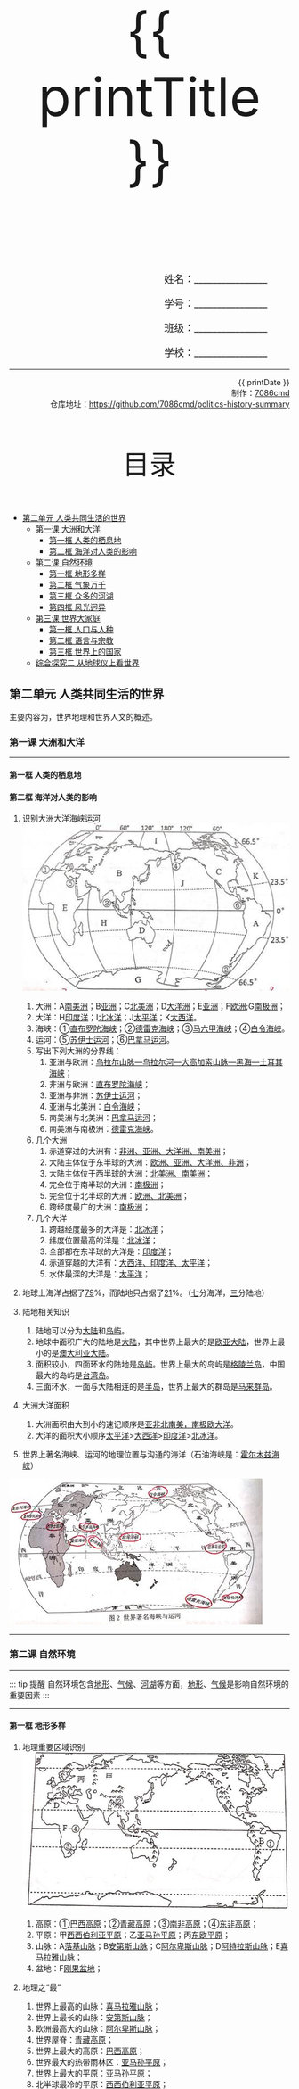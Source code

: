 
  <style>
  #title {
    padding-top: 40%;
    font-size: 96px;
    padding-bottom: 24%;
  }

  #ending {
    padding-top: 60%;
    font-size: 48px;
    padding-bottom: 12%;
  }

  .center {
    text-align: center;
  }
  .right {
    text-align: right;
  }

  #inform {
    padding-right: 8%;
    font-size: 18px;
  }

  .topic {
    padding-top: 12%;
    padding-bottom: 8%;
    font-size: 48px;
  }
</style>
<div class="center">
  <div id="title">{{ printTitle }}</div>
</div>
<div class="right">
  <p id="inform">姓名：________________</p>
  <p id="inform">学号：________________</p>
  <p id="inform">班级：________________</p>
  <p id="inform">学校：________________</p>

  <hr />
  <div>
    {{ printDate }}<br />
    制作：<a href="https://github.com/7086cmd/">7086cmd</a><br />
    仓库地址：<a href="https://github.com/7086cmd/politics-history-summary"
      >https://github.com/7086cmd/politics-history-summary</a
    >
  </div>
</div>


<div class="divider_top"></div>

<div class="divider_top"></div>

<div class="center">
  <div class="topic">目录</div>
</div>

  - [第二单元 人类共同生活的世界](#第二单元-人类共同生活的世界)<br>
    - [第一课 大洲和大洋](#第一课-大洲和大洋)<br>
      - [第一框 人类的栖息地](#第一框-人类的栖息地)<br>
      - [第二框 海洋对人类的影响](#第二框-海洋对人类的影响)<br>
    - [第二课 自然环境](#第二课-自然环境)<br>
      - [第一框 地形多样](#第一框-地形多样)<br>
      - [第二框 气象万千](#第二框-气象万千)<br>
      - [第三框 众多的河湖](#第三框-众多的河湖)<br>
      - [第四框 风光迥异](#第四框-风光迥异)<br>
    - [第三课 世界大家庭](#第三课-世界大家庭)<br>
      - [第一框 人口与人种](#第一框-人口与人种)<br>
      - [第二框 语言与宗教](#第二框-语言与宗教)<br>
      - [第三框 世界上的国家](#第三框-世界上的国家)<br>
    - [综合探究二 从地球仪上看世界](#综合探究二-从地球仪上看世界)<br>

<div class="divider"></div>


## 第二单元 人类共同生活的世界

主要内容为，世界地理和世界人文的概述。

<div class="divider"></div>

### 第一课 大洲和大洋

---

#### 第一框 人类的栖息地

#### 第二框 海洋对人类的影响

1. 识别大洲大洋海峡运河
   ![QQ图片20201225144119](/assets/hg-2-1-1-1.jpg)

    1. 大洲：A<u>南美洲</u>；B<u>亚洲</u>；C<u>北美洲</u>；D<u>大洋洲</u>；E<u>亚洲</u>；F<u>欧洲</u>;G<u>南极洲</u>；
    2. 大洋：H<u>印度洋</u>；I<u>北冰洋</u>；J<u>太平洋</u>；K<u>大西洋</u>。
    3. 海峡：①<u>直布罗陀海峡</u>；②<u>德雷克海峡</u>；③<u>马六甲海峡</u>；④<u>白令海峡</u>。
    4. 运河：⑤<u>苏伊士运河</u>；⑥<u>巴拿马运河</u>。
    5. 写出下列大洲的分界线：
        1. 亚洲与欧洲：<u>乌拉尔山脉—乌拉尔河—大高加索山脉—黑海—土耳其海峡</u>；
        2. 非洲与欧洲：<u>直布罗陀海峡</u>；
        3. 亚洲与非洲：<u>苏伊士运河</u>；
        4. 亚洲与北美洲：<u>白令海峡</u>；
        5. 南美洲与北美洲：<u>巴拿马运河</u>；
        6. 南美洲与南极洲：<u>德雷克海峡</u>。
    6. 几个大洲
        1. 赤道穿过的大洲有：<u>非洲、亚洲、大洋洲、南美洲</u>；
        2. 大陆主体位于东半球的大洲：<u>欧洲、亚洲、大洋洲、非洲</u>；
        3. 大陆主体位于西半球的大洲：<u>北美洲、南美洲</u>；
        4. 完全位于南半球的大洲：<u>南极洲</u>；
        5. 完全位于北半球的大洲：<u>欧洲、北美洲</u>；
        6. 跨经度最广的大洲：<u>南极洲</u>；
    7. 几个大洋
        1. 跨越经度最多的大洋是：<u>北冰洋</u>；
        2. 纬度位置最高的洋是：<u>北冰洋</u>；
        3. 全部都在东半球的大洋是：<u>印度洋</u>；
        4. 赤道穿越的大洋有：<u>大西洋、印度洋、太平洋</u>；
        5. 水体最深的大洋是：<u>太平洋</u>；

2. 地球上海洋占据了<u>79</u>%，而陆地只占据了<u>21</u>%。（<u>七</u>分海洋，<u>三</u>分陆地）

3. 陆地相关知识

    1. 陆地可以分为<u>大陆</u>和<u>岛屿</u>。
    2. 地球中面积广大的陆地是<u>大陆</u>，其中世界上最大的是<u>欧亚大陆</u>，世界上最小的是<u>澳大利亚大陆</u>。
    3. 面积较小，四面环水的陆地是<u>岛屿</u>。世界上最大的岛屿是<u>格陵兰岛</u>，中国最大的岛屿是<u>台湾岛</u>。
    4. 三面环水，一面与大陆相连的是<u>半岛</u>，世界上最大的群岛是<u>马来群岛</u>。

4. 大洲大洋面积

    1. 大洲面积由大到小的速记顺序是<u>亚非北南美，南极欧大洋</u>。
    2. 大洋的面积大小顺序<u>太平洋</u>><u>大西洋</u>><u>印度洋</u>><u>北冰洋</u>。

5. 世界上著名海峡、运河的地理位置与沟通的海洋（石油海峡是：<u>霍尔木兹海峡</u>）

![img](/assets/hg-2-1-1-2.jpg)

---

<div class="divider"></div>

### 第二课 自然环境

---

::: tip 提醒
自然环境包含<u>地形</u>、<u>气候</u>、<u>河湖</u>等方面，<u>地形</u>、<u>气候</u>是影响自然环境的重要因素
:::

---

#### 第一框 地形多样

1. 地理重要区域识别
   ![QQ图片20210106083417](/assets/hg-2-2-1-1.jpg)
    1. 高原：①<u>巴西高原</u>；②<u>青藏高原</u>；③<u>南非高原</u>；④<u>东非高原</u>；
    2. 平原：甲<u>西西伯利亚平原</u>；乙<u>亚马孙平原</u>；丙<u>东欧平原</u>；
    3. 山脉：A<u>落基山脉</u>；B<u>安第斯山脉</u>；C<u>阿尔卑斯山脉</u>；D<u>阿特拉斯山脉</u>；E<u>喜马拉雅山脉</u>；
    4. 盆地：F<u>刚果盆地</u>；
2. 地理之“最”

    1. 世界上最高的山脉：<u>喜马拉雅山脉</u>；
    2. 世界上最长的山脉：<u>安第斯山脉</u>；
    3. 欧洲最高大的山脉：<u>阿尔卑斯山脉</u>；
    4. 世界屋脊：<u>青藏高原</u>；
    5. 世界上最大的高原：<u>巴西高原</u>；
    6. 世界最大的热带雨林区：<u>亚马孙平原</u>；
    7. 世界上最大的平原：<u>亚马孙平原</u>；
    8. 北半球最冷的平原：<u>西西伯利亚平原</u>；
    9. 世界上最大的盆地：<u>西伯利亚盆地</u>；
    10. 被称为高原大陆的大洲是：<u>非洲</u>；

3. 世界上平均海拔最低的大洲是<u>欧洲</u>；最高的大洲是<u>南极洲</u>；

4. 一个地区的地形特点一般从<u>海拔</u>、<u>地面起伏</u>、<u>地形种类和分布</u>三个方面来描述

5. 简写亚洲的地形特点
    1. <u>亚洲地表起伏很大；</u>（地形起伏特点）
    2. <u>亚洲地形种类多样，以山地和高原为主；</u>（地形种类特点）
    3. <u>亚洲地势中间高、四周地。</u>（地势特点）

---

#### 第二框 气象万千

1. 我们可以通过<u>气温曲线</u>图和<u>降水量柱状</u>图，从<u>气温</u>和<u>降水</u>两个方面来描述各地不同的气候。

2. 请写出下列图示所代表的气候类型、气候特点，并列举一例代表性的城市。

    ![img](/assets/hg-2-2-2-1.jpg)

    | <u>热带雨林气候</u> | <u>热带草原气候</u>             | <u>热带季风气候</u>             | <u>热带沙漠气候</u>           | <u>亚热带季风和湿润气候</u>           |
    | ------------------- | ------------------------------- | ------------------------------- | ----------------------------- | ------------------------------------- |
    | <u>终年高温多雨</u> | <u>终年高温，<br>分干湿两季</u> | <u>终年高温，<br>分旱雨两季</u> | <u>终年高温，<br>降水稀少</u> | <u>夏季高温多雨，<br>冬季温和少雨</u> |
    | <u>伊基托斯</u>     | <u>巴马科</u>                   | <u>孟买</u>                     | <u>阿斯旺</u>                 | <u>上海</u>                           |

    ![img](/assets/hg-2-2-2-2.jpg)

    | <u>地中海气候</u>                     | <u>温带海洋性气候</u>             | <u>温带季风气候</u>                   | <u>温带大陆性气候</u>         | <u>寒带气候</u>               |
    | ------------------------------------- | --------------------------------- | ------------------------------------- | ----------------------------- | ----------------------------- |
    | <u>夏季炎热干燥，<br>冬季温和多雨</u> | <u>冬暖夏凉，<br>全年降水均匀</u> | <u>夏季高温多雨，<br>冬季寒冷干燥</u> | <u>冬冷夏热，<br>降水较少</u> | <u>终年严寒，<br>降水稀少</u> |
    | <u>罗马</u>                           | <u>伦敦</u>                       | <u>北京</u>                           | <u>莫斯科</u>                 | <u>东方站</u>                 |

3. 识别亚洲地区的气候类型

    ![亚洲气候类型](/assets/hg-2-2-2-3.jpg)

    1. 写出图中序号代表的气候类型名称

        ①<u>热带沙漠气候</u>；②<u>地中海气候</u>；③<u>寒带气候</u>；

        ④<u>热带季风气候</u>；⑤<u>温带季风气候</u>；⑥<u>热带雨林气候</u>；

        ⑦<u>亚热带季风和湿润气候</u>；⑧<u>温带大陆性气候</u>；⑨<u>高原山地气候</u>。

    2. 在亚洲各种气候类型中，影响范围最大的是<u>温带大陆性气候</u>，降水最多的是<u>热带雨林气候</u>。
    3. 在世界主要气候类型中，亚洲没有分布的是<u>温带海洋性气候</u>、<u>热带草原气候</u>。

4. 气候之”最“

    1. 世界上分布面积最大的气候类型：<u>温带大陆性气候</u>；
    2. 除南极洲外各大洲都有分布的气候类型：<u>地中海气候</u>；

5. 理想大陆气候分布模式图（北半球）了解位置

    ![u=2715298557,3091226611&fm=15&gp=0](/assets/hg-2-2-2-4.jpg)

    ![扫描全能王 2020-12-31 09.19_2](/assets/hg-2-2-2-5.jpg)

---

#### 第三框 众多的河湖

1. 被称为大地的动脉的是<u>河流</u>；
   被誉为大地的明珠的是<u>湖泊</u>；
   被誉为大地的骨架的是<u>山脉</u>。

2. 世界主要的河流与湖泊

    | 河湖              | 流向              | 所在大洲          | 世界之最                              |
    | ----------------- | ----------------- | ----------------- | ------------------------------------- |
    | 尼罗河            | <u>自南向北流</u> | 非洲              | <u>世界第一长河</u>                   |
    | 亚马孙河          | <u>自西向东流</u> | 南美洲            | <u>世界上流量第一</u>                 |
    | 多瑙河            | <u>自西向东流</u> | <u>欧洲</u>       | <u>世界上干流流经国家最多</u>         |
    | <u>刚果河</u>     | <u>自东向西流</u> | <u>非洲</u>       | 世界水能蕴含量最大                    |
    | 黄河              | <u>自西向东流</u> | <u>亚洲</u>       | <u>世界上含沙量最大</u>               |
    | <u>苏必利尔湖</u> | /                 | 北美洲            | 世界上面积最大的淡水湖                |
    | 里海              | /                 | <u>亚欧交界处</u> | <u>世界上面积最大的湖泊（咸水湖）</u> |
    | 贝加尔湖          | /                 | <u>亚洲</u>       | <u>世界上最深的湖泊</u>               |
    | <u>死海</u>       | /                 | 亚洲              | 世界上海拔最低的湖                    |
    | <u>青海湖</u>     | /                 | <u>亚洲</u>       | 中国面积最大的咸水湖                  |
    | <u>鄱阳湖</u>     | /                 | <u>亚洲</u>       | 中国面积最大的淡水湖                  |

3. 亚洲河流与地形之间的关系：亚洲<u>中间高四周低</u>的地势特点，导致河流呈<u>放射状</u>分布。

4. 填图
   ![扫描全能王 2021-01-08 14.07_1](/assets/hg-2-2-3-1.jpg)

    1. 名称：<u>尼罗河</u>；流向：<u>自南向北</u>；注入：<u>地中海</u>；位于：<u>非</u>洲；
    2. 名称：<u>密西西比河</u>；流向：<u>自西向东流</u>；注入：<u>墨西哥湾（大西洋）</u>；位于：<u>北美</u>洲；
    3. 名称：<u>亚马孙河</u>；流向：<u>自西向东流</u>；注入：<u>大西洋</u>；位于：<u>南美</u>洲；
    4. 名称：<u>湄公河</u>；流向：<u>自北向南流</u>；注入：<u>南海（太平洋）</u>；位于：<u>亚</u>洲。

---

#### 第四框 风光迥异

1. 世界各地在<u>地形</u>和<u>气候</u>等方面的地区差异，共同构成了多种多样的自然景观。

2. 读图，然后回答以下问题

    ![扫描全能王 2021-01-08 14.07_2](/assets/hg-2-2-4-1.jpg)

    1. 在图中标出企鹅主要生活的大洲；（用字母 A 表示）
    2. 在图中标出世界上面积最大的热带雨林分布区；（用字母 B 表示）
    3. 在图中标出撒哈拉沙漠所在的区域。（用字母 C 表示）

---

<div class="divider"></div>

### 第三课 世界大家庭

---

#### 第一框 人口与人种

1. 世界上人口最稠密的地区是亚洲东部和南部、<u>欧洲</u>西部及<u>北美洲</u>东部。
2. 世界的居民，根据皮肤的颜色以及头发、鼻形、眼色、面部的特征等可分为<u>黄色人种</u>、<u>黑色人种</u>和<u>白色人种</u>三大人种。
3. 分布特点：世界人种在分布上既有<u>大范围的集中</u>，又有<u>小范围的零星分布</u>。
4. 人口数量最多的是<u>白色</u>人种。其中印第安人属于<u>黄色</u>人种，印度人属于<u>白色</u>人种，阿拉伯人属于<u>白色</u>人种。

---

#### 第二框 语言与宗教

1. 世界上使用人数最多的是<u>汉语</u>，使用最广泛的语言是<u>英语</u>。
2. 世界上的三大宗教指的是<u>佛教</u>、<u>基督教</u>和<u>伊斯兰教</u>。

---

#### 第三框 世界上的国家

1. 一个国家的领土是神圣不可侵犯的，它包括该国的<u>领地</u>、<u>领水</u>和<u>领空</u>。

2. 按经济发展水平，世界上的国家通常被分为<u>发达</u>国家和<u>发展中</u>国家两大类，发达国家主要分布在<u>欧</u>洲、<u>北美</u>洲、<u>大洋</u>洲，还有亚洲的<u>日本</u>。发展中国家绝大部分集中分布在<u>亚洲</u>、<u>非洲</u>和拉丁美洲。

3. 世界上最大的发展中国家是<u>中国</u>。当今世界最发达的国家是<u>美国</u>。~~（过几年就不是了~~

4. 处理国与国关系的基本准则是：<u>和平共处五项原则</u>（作为国际社会的成员，任何国家都应该在<u>相互尊重领土和主权完整</u>、<u>互不侵犯</u>、<u>步互不干涉内政</u>、<u>平等互利</u>、<u>和平共处</u>下，共同为维护世界大家庭的繁荣与稳定，贡献自己的力量）。
   ::: tip 提醒
   不要存有侥幸心理，这个到了八下要求背诵的。具体内容见[这里](/中国历史/现代史/第五单元%20国防建设与外交成就/#第16课-独立自主的和平外交)
   :::

5. 国界线的划分：国界是人为划分的，如埃及与利比亚的部分国界是以<u>经线</u>来划定的；法国与西班牙的国家是以<u>山脉</u>来划定的；老挝与泰国的国界是以<u>河流</u>来划定的；美国与加拿大的部分国界是以<u>纬线</u>来划定的

6. 世界陆地面积位居世界前六位的国家，从大到小依次为：<u>俄罗斯</u>、<u>加拿大</u>、<u>中国</u>、<u>美国</u>、巴西、澳大利亚。

7. 以下是哪些国家的国旗？

    ::: warning 警告
    打印时请注意不要违反国旗法
    :::

    | 中国                           | 俄罗斯                         | 阿根廷                         | 埃及                           |
    | ------------------------------ | ------------------------------ | ------------------------------ | ------------------------------ |
    | ![cn](/assets/hg-2-3-3/cn.jpg) | ![ru](/assets/hg-2-3-3/ru.jpg) | ![ar](/assets/hg-2-3-3/ar.jpg) | ![eg](/assets/hg-2-3-3/eg.jpg) |
    | 澳大利亚                       | 新加坡                         | 加拿大                         | 英国                           |
    | ![au](/assets/hg-2-3-3/au.jpg) | ![sg](/assets/hg-2-3-3/sg.jpg) | ![ca](/assets/hg-2-3-3/ca.jpg) | ![uk](/assets/hg-2-3-3/uk.jpg) |

8. 世界上人口最多的国家是<u>中国</u>；
   人口超过一亿的国家最多的大洲是<u>亚洲</u>。

---

<div class="divider"></div>

### 综合探究二 从地球仪上看世界

---

1. 经线指示<u>南北</u>方向，纬线指示<u>东西</u>方向。

2. 东西半球的分界线是<u>20°W</u>，<u>160°E</u>；
   东西经的划分界限是<u>本初子午线（0°）</u>；

3. 南北半球的划分是以<u>赤道（0°）</u>来划分。

4. 东经的代号是<u>E</u>(ast)，西经的代号是<u>W</u>(est)，北纬的代号是<u>N</u>(orth)，南纬的代号是<u>S</u>(outh)。

5. 维度带的划分

    | 纬度带（名称） | <u>低纬度</u>             | <u>中纬度</u>                 | <u>高纬度</u>                 |
    | -------------- | ------------------------- | ----------------------------- | ----------------------------- |
    | 纬度范围       | <u>30°N—0°<br>0°—30°S</u> | <u>30°N—60°N<br>30°S—60°S</u> | <u>60°N—90°N<br>60°S—90°S</u> |

6. 五带的划分

    ![img](/assets/hg-2-5-1.gif)

    1. 五带的纬度范围：A<u>66.5°N—90°N</u>；B<u>23.5°N—66.5°N</u>；C<u>23.5°N—23.5°S</u>；

    D<u>23.5°S—66.5°S</u>；E<u>66.5°S—90°S</u>。

    2. 填写纬线的名称与纬度：1<u>北极圈</u>：<u>66.5°N</u>；2<u>北回归线</u>：<u>23.5°N</u>；

    3<u>南回归线</u>：<u>23.5°S</u>；4<u>南极圈</u>：<u>66.5°S</u>。

7. 中国之”最“
    1. 中国最东边的经度约为<u>135°E</u>；
    2. 中国最西边的经度约为<u>73°E</u>；
    3. 中国最北边的纬度约为<u>53°N</u>；
    4. 中国最南边的纬度约为<u>4°N</u>；
    5. 中国大约跨越<u>62°</u>经度，中国最东和最西相差<u>4</u>个小时；
    6. 中国在<u>亚洲</u>的东部，<u>太平洋</u>的西岸。
    7. 中国的位置是：从半球位置看，我国位于<u>东</u>半球、<u>北</u>半球；
       从纬度位置看，我国大部分位于<u>中纬度</u>；大部分位于<u>北温带</u>。

<div class="divider"></div>

<div class="divider"></div>

# 版权声明

作者: [7086cmd](https://github.com/7086cmd).<br>

<p style="font-size: 24px">
本文遵循 <code>CC BY-NC-SA 4.0</code> 协议。未经允许，请勿擅自改动、商用这些内容，并且若转载请注明出处。
</p>

<script setup>
import { ref } from "vue";

const printTitle = ref(new URL(location.href).pathname === '/print' ? "政史地总资料" : document.title
.split("|")[0]
.trim());

const printDate = ref(`导出日期：${new Date().toLocaleDateString()} ${new Date().toLocaleTimeString()}`);

</script>

<div class="divider_top"></div>

<div class="center">
  <div id="ending">初中政史地提纲整理</div>
</div>

<div class="right">
  <p>未经作者许可禁售。</p>
</div>
